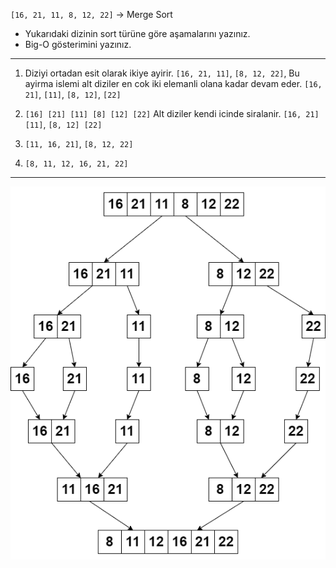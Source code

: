 `[16, 21, 11, 8, 12, 22]` -> Merge Sort

- Yukarıdaki dizinin sort türüne göre aşamalarını yazınız.
- Big-O gösterimini yazınız.

---

1. Diziyi ortadan esit olarak ikiye ayirir. `[16, 21, 11]`, `[8, 12, 22]`, Bu ayirma islemi alt diziler en cok iki elemanli olana kadar devam eder.
`[16, 21]`, `[11]`, `[8, 12]`, `[22]`

2. `[16] [21] [11] [8] [12] [22]` Alt diziler kendi icinde siralanir. `[16, 21] [11]`, `[8, 12] [22]`

3. `[11, 16, 21]`, `[8, 12, 22]`

4. `[8, 11, 12, 16, 21, 22]`

---

![Merge-Sort](./merge-sort.png)